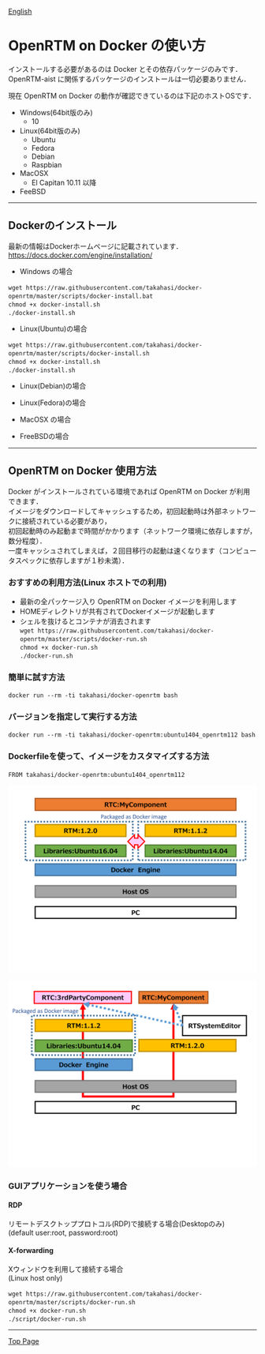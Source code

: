 [English](../usage)

OpenRTM on Docker の使い方
=========================
インストールする必要があるのは Docker とその依存パッケージのみです．  
OpenRTM-aist に関係するパッケージのインストールは一切必要ありません．

現在 OpenRTM on Docker の動作が確認できているのは下記のホストOSです．

- Windows(64bit版のみ)
  - 10
- Linux(64bit版のみ)
  - Ubuntu
  - Fedora
  - Debian
  - Raspbian
- MacOSX
  - El Capitan 10.11 以降
- FeeBSD

---

Dockerのインストール
--------------------
最新の情報はDockerホームページに記載されています．
https://docs.docker.com/engine/installation/

- Windows の場合

`wget https://raw.githubusercontent.com/takahasi/docker-openrtm/master/scripts/docker-install.bat`  
`chmod +x docker-install.sh`  
`./docker-install.sh`

- Linux(Ubuntu)の場合

`wget https://raw.githubusercontent.com/takahasi/docker-openrtm/master/scripts/docker-install.sh`  
`chmod +x docker-install.sh`  
`./docker-install.sh`

- Linux(Debian)の場合

- Linux(Fedora)の場合


- MacOSX の場合

- FreeBSDの場合

---

OpenRTM on Docker 使用方法
--------------------------
Docker がインストールされている環境であれば OpenRTM on Docker が利用できます．  
イメージをダウンロードしてキャッシュするため，初回起動時は外部ネットワークに接続されている必要があり，  
初回起動時のみ起動まで時間がかかります（ネットワーク環境に依存しますが，数分程度）．  
一度キャッシュされてしまえば，２回目移行の起動は速くなります（コンピュータスペックに依存しますが１秒未満）．

### おすすめの利用方法(Linux ホストでの利用) 
* 最新の全パッケージ入り OpenRTM on Docker イメージを利用します
* HOMEディレクトリが共有されてDockerイメージが起動します  
* シェルを抜けるとコンテナが消去されます  
`wget https://raw.githubusercontent.com/takahasi/docker-openrtm/master/scripts/docker-run.sh`  
`chmod +x docker-run.sh`  
`./docker-run.sh`

### 簡単に試す方法
`docker run --rm -ti takahasi/docker-openrtm bash`

### バージョンを指定して実行する方法
`docker run --rm -ti takahasi/docker-openrtm:ubuntu1404_openrtm112 bash`

### Dockerfileを使って、イメージをカスタマイズする方法
`FROM takahasi/docker-openrtm:ubuntu1404_openrtm112`

![OpenRTM on Docker as a Development Environment](../img/sample1.png)

![OpenRTM on Docker as a Verification Environment](../img/sample2.png)

### GUIアプリケーションを使う場合

#### RDP
リモートデスクトッププロトコル(RDP)で接続する場合(Desktopのみ)  
(default user:root, password:root)  

#### X-forwarding
Xウィンドウを利用して接続する場合  
(Linux host only)  

`wget https://raw.githubusercontent.com/takahasi/docker-openrtm/master/scripts/docker-run.sh`  
`chmod +x docker-run.sh`  
`./script/docker-run.sh`

---

[Top Page](index)
